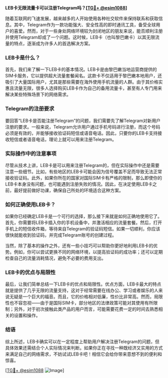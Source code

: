 **LEB卡无限流量卡可以注册Telegram吗？[[TG💪+ @esim1088](https://t.me/s/esim1088)]**

随着互联网的飞速发展，越来越多的人开始使用各种社交软件来保持联系和获取信息。其中，Telegram作为一款功能强大、安全性高的即时通讯工具，备受全球用户的喜爱。然而，对于一些身处网络环境较为封闭地区的朋友来说，能否顺利注册并使用Telegram却成了一个问题。这时候，LEB卡（也叫黎巴嫩卡）以其无限流量的特点，逐渐成为许多人的首选解决方案。

### LEB卡是什么？

首先，我们来了解一下LEB卡的基本情况。LEB卡是由黎巴嫩当地运营商提供的SIM卡服务，它以提供超大流量套餐闻名。这款卡不仅适用于黎巴嫩本地用户，还吸引了大量国际用户，尤其是那些需要在海外使用手机流量的人群。由于其价格实惠且流量无限，很多人选择购买LEB卡作为自己的备用流量卡，甚至有人专门用来解决某些特殊场景下的网络需求。

### Telegram的注册要求

要回答“LEB卡是否能注册Telegram”的问题，我们需要先了解Telegram对新用户注册的要求。一般来说，Telegram允许用户通过手机号码进行注册，而这个号码必须是有效的，并能够接收验证码短信或语音电话。因此，只要你的LEB卡支持接收短信或者语音电话，理论上就可以用来注册Telegram。

### 实际操作中的注意事项

尽管从技术上讲，LEB卡是可以用来注册Telegram的，但在实际操作中还是需要注意一些细节。比如，有些地区的LEB卡可能会因为信号覆盖不足而导致无法正常接收验证码。此外，如果你所在的国家对国际SIM卡有严格的限制，那么即使你的LEB卡本身没有问题，也可能遇到注册失败的情况。因此，在决定使用LEB卡之前，最好提前做好功课，确保自己所处的环境适合这种方案。

### 如何正确使用LEB卡？

如果你已经确定LEB卡是一个可行的选择，那么接下来就是如何正确地使用它了。首先，你需要将LEB卡插入你的手机设备中，并激活相应的流量套餐。然后，打开手机上的短信收件箱，等待来自Telegram的验证码短信。如果一切顺利，你应该很快就能收到验证码，并完成Telegram账号的创建过程。

当然，除了基本的操作之外，还有一些小技巧可以帮助你更好地利用LEB卡的优势。例如，你可以尝试更换不同的网络环境，以提高验证码的成功率；还可以定期检查自己的流量消耗情况，避免不必要的费用支出。

### LEB卡的优点与局限性

最后，让我们简单总结一下LEB卡的优点和局限性。优点方面，LEB卡最大的特点就是提供了几乎无限的流量支持，这对于经常需要在线办公、学习或者娱乐的人来说无疑是一个巨大的福音。而且，它的价格相对低廉，性价比非常高。然而，局限性也不容忽视——由于是国际SIM卡，部分地区的法律政策可能对其使用有所限制；另外，对于初次接触此类产品的用户而言，可能需要花费一定的时间去熟悉相关的设置和操作。

### 结语

综上所述，LEB卡确实可以在一定程度上帮助用户解决注册Telegram的问题，但具体效果还需结合个人实际情况来判断。如果你正在寻找一种既经济又实用的方式来满足自己的网络需求，不妨试试LEB卡吧！相信它会给你带来意想不到的便利和惊喜。

[[TG💪+ @esim1088](https://t.me/s/esim1088) ![Image](https://i.postimg.cc/4NQfJmqS/Snipaste-2025-05-13-00-14-12.png)]